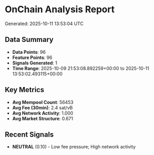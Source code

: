 # OnChain Analysis Report
Generated: 2025-10-11 13:53:04 UTC

## Data Summary
- **Data Points**: 96
- **Feature Points**: 96
- **Signals Generated**: 1
- **Time Range**: 2025-10-09 21:53:08.892259+00:00 to 2025-10-11 13:53:02.493115+00:00

## Key Metrics
- **Avg Mempool Count**: 56453
- **Avg Fee (30min)**: 2.4 sat/vB
- **Avg Network Activity**: 1.000
- **Avg Market Structure**: 0.671

## Recent Signals
- **NEUTRAL** (0.10) - Low fee pressure; High network activity
